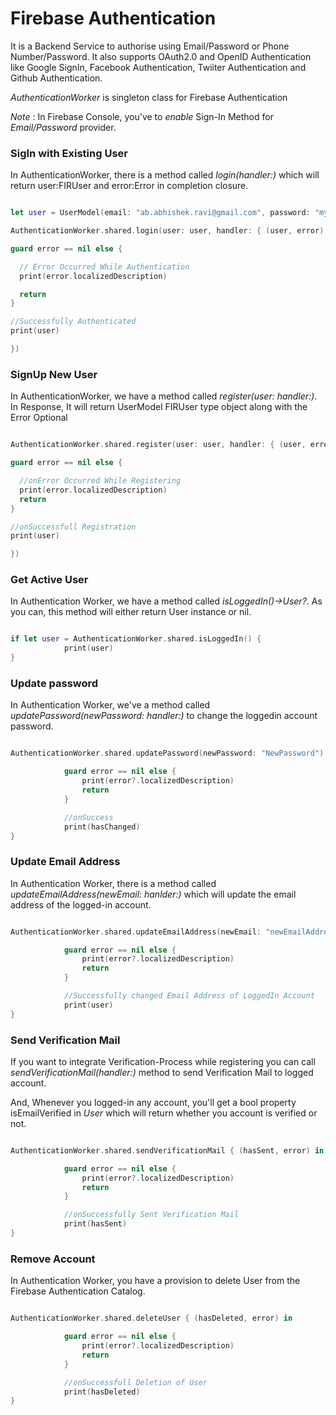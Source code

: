 # Firebase Authentication

It is a Backend Service to authorise using Email/Password or Phone Number/Password. It also supports OAuth2.0 and OpenID Authentication like Google SignIn, Facebook Authentication, Twiiter Authentication and Github Authentication.

*AuthenticationWorker* is singleton class for Firebase Authentication

*Note* : In Firebase Console, you've to *enable* Sign-In Method for *Email/Password* provider.

### SigIn with Existing User
In AuthenticationWorker, there is a method called *login(handler:)* which will return user:FIRUser and error:Error in completion closure.

```swift

let user = UserModel(email: "ab.abhishek.ravi@gmail.com", password: "myPassword")

AuthenticationWorker.shared.login(user: user, handler: { (user, error) in

guard error == nil else {

  // Error Occurred While Authentication
  print(error.localizedDescription)

  return
}

//Successfully Authenticated
print(user)

})

```

### SignUp New User
In AuthenticationWorker, we have a method called *register(user: handler:)*. In Response, It will return UserModel FIRUser type object along with the Error Optional

```swift

AuthenticationWorker.shared.register(user: user, handler: { (user, error) in

guard error == nil else {

  //onError Occurred While Registering
  print(error.localizedDescription)
  return
}

//onSuccessfull Registration
print(user)

})

```
### Get Active User
In Authentication Worker, we have a method called *isLoggedIn()->User?*. As you can, this method will either return User instance or nil.

```swift

if let user = AuthenticationWorker.shared.isLoggedIn() {
            print(user)
}

```

### Update password
In Authentication Worker, we've a method called *updatePassword(newPassword: handler:)* to change the loggedin account password.

```swift

AuthenticationWorker.shared.updatePassword(newPassword: "NewPassword") { (hasChanged, error) in

            guard error == nil else {
                print(error?.localizedDescription)
                return
            }

            //onSuccess
            print(hasChanged)
}

```

### Update Email Address
In Authentication Worker, there is a method called *updateEmailAddress(newEmail: hanlder:)* which will update the email address of the logged-in account.


```swift

AuthenticationWorker.shared.updateEmailAddress(newEmail: "newEmailAddress@gmail.com") { (user, error) in

            guard error == nil else {
                print(error?.localizedDescription)
                return
            }

            //Successfully changed Email Address of LoggedIn Account
            print(user)
}

```

### Send Verification Mail
If you want to integrate Verification-Process while registering you can call *sendVerificationMail(handler:)* method to send Verification Mail to logged account.

And, Whenever you logged-in any account, you'll get a bool property isEmailVerified in *User* which will return whether you account is verified or not.


```swift

AuthenticationWorker.shared.sendVerificationMail { (hasSent, error) in

            guard error == nil else {
                print(error?.localizedDescription)
                return
            }

            //onSuccessfully Sent Verification Mail
            print(hasSent)
}

```


### Remove Account
In Authentication Worker, you have a provision to delete User from the Firebase Authentication Catalog.

```swift

AuthenticationWorker.shared.deleteUser { (hasDeleted, error) in

            guard error == nil else {
                print(error?.localizedDescription)
                return
            }

            //onSuccessfull Deletion of User
            print(hasDeleted)
}

```
